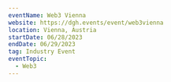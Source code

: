 ```yaml
---
eventName: Web3 Vienna
website: https://dgh.events/event/web3vienna
location: Vienna, Austria
startDate: 06/28/2023
endDate: 06/29/2023
tag: Industry Event
eventTopic:
  - Web3
---
```

